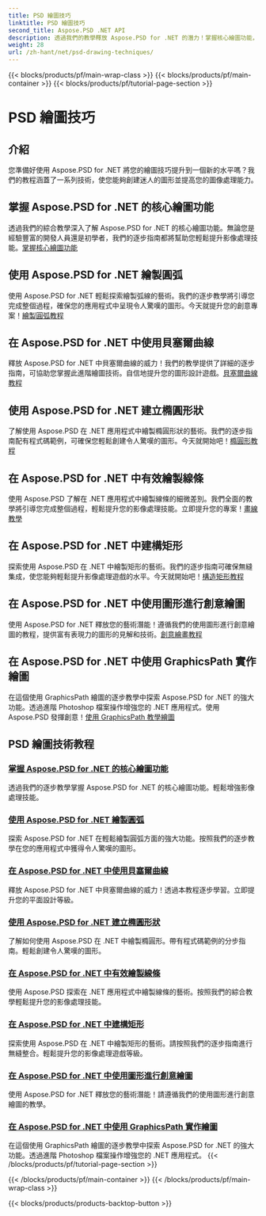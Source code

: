 ```yaml
---
title: PSD 繪圖技巧
linktitle: PSD 繪圖技巧
second_title: Aspose.PSD .NET API
description: 透過我們的教學釋放 Aspose.PSD for .NET 的潛力！掌握核心繪圖功能，創造令人驚嘆的圖形，並提升您的影像處理技能。
weight: 28
url: /zh-hant/net/psd-drawing-techniques/
---
```


{{< blocks/products/pf/main-wrap-class >}}
{{< blocks/products/pf/main-container >}}
{{< blocks/products/pf/tutorial-page-section >}}

# PSD 繪圖技巧


## 介紹

您準備好使用 Aspose.PSD for .NET 將您的繪圖技巧提升到一個新的水平嗎？我們的教程涵蓋了一系列技術，使您能夠創建迷人的圖形並提高您的圖像處理能力。

## 掌握 Aspose.PSD for .NET 的核心繪圖功能

透過我們的綜合教學深入了解 Aspose.PSD for .NET 的核心繪圖功能。無論您是經驗豐富的開發人員還是初學者，我們的逐步指南都將幫助您輕鬆提升影像處理技能。[掌握核心繪圖功能](./mastering-core-drawing-features/)

## 使用 Aspose.PSD for .NET 繪製圓弧

使用 Aspose.PSD for .NET 輕鬆探索繪製弧線的藝術。我們的逐步教學將引導您完成整個過程，確保您的應用程式中呈現令人驚嘆的圖形。今天就提升您的創意專案！[繪製圓弧教程](./drawing-arcs/)

## 在 Aspose.PSD for .NET 中使用貝塞爾曲線

釋放 Aspose.PSD for .NET 中貝塞爾曲線的威力！我們的教學提供了詳細的逐步指南，可協助您掌握此進階繪圖技術。自信地提升您的圖形設計遊戲。[貝塞爾曲線教程](./utilizing-bezier-curves/)

## 使用 Aspose.PSD for .NET 建立橢圓形狀

了解使用 Aspose.PSD 在 .NET 應用程式中繪製橢圓形狀的藝術。我們的逐步指南配有程式碼範例，可確保您輕鬆創建令人驚嘆的圖形。今天就開始吧！[橢圓形教程](./creating-elliptical-shapes/)

## 在 Aspose.PSD for .NET 中有效繪製線條

使用 Aspose.PSD 了解在 .NET 應用程式中繪製線條的細微差別。我們全面的教學將引導您完成整個過程，輕鬆提升您的影像處理技能。立即提升您的專案！[畫線教學](./drawing-lines-effectively/)

## 在 Aspose.PSD for .NET 中建構矩形

探索使用 Aspose.PSD 在 .NET 中繪製矩形的藝術。我們的逐步指南可確保無縫集成，使您能夠輕鬆提升影像處理遊戲的水平。今天就開始吧！[構造矩形教程](./constructing-rectangles/)

## 在 Aspose.PSD for .NET 中使用圖形進行創意繪圖

使用 Aspose.PSD for .NET 釋放您的藝術潛能！遵循我們的使用圖形進行創意繪圖的教程，提供富有表現力的圖形的見解和技術。[創意繪畫教程](./creative-drawing-using-graphics/)

## 在 Aspose.PSD for .NET 中使用 GraphicsPath 實作繪圖

在這個使用 GraphicsPath 繪圖的逐步教學中探索 Aspose.PSD for .NET 的強大功能。透過進階 Photoshop 檔案操作增強您的 .NET 應用程式。使用 Aspose.PSD 發揮創意！[使用 GraphicsPath 教學繪圖](./implementing-drawing-with-graphicspath/)

## PSD 繪圖技術教程
### [掌握 Aspose.PSD for .NET 的核心繪圖功能](./mastering-core-drawing-features/)
透過我們的逐步教學掌握 Aspose.PSD for .NET 的核心繪圖功能。輕鬆增強影像處理技能。
### [使用 Aspose.PSD for .NET 繪製圓弧](./drawing-arcs/)
探索 Aspose.PSD for .NET 在輕鬆繪製圓弧方面的強大功能。按照我們的逐步教學在您的應用程式中獲得令人驚嘆的圖形。
### [在 Aspose.PSD for .NET 中使用貝塞爾曲線](./utilizing-bezier-curves/)
釋放 Aspose.PSD for .NET 中貝塞爾曲線的威力！透過本教程逐步學習。立即提升您的平面設計等級。
### [使用 Aspose.PSD for .NET 建立橢圓形狀](./creating-elliptical-shapes/)
了解如何使用 Aspose.PSD 在 .NET 中繪製橢圓形。帶有程式碼範例的分步指南。輕鬆創建令人驚嘆的圖形。
### [在 Aspose.PSD for .NET 中有效繪製線條](./drawing-lines-effectively/)
使用 Aspose.PSD 探索在 .NET 應用程式中繪製線條的藝術。按照我們的綜合教學輕鬆提升您的影像處理技能。
### [在 Aspose.PSD for .NET 中建構矩形](./constructing-rectangles/)
探索使用 Aspose.PSD 在 .NET 中繪製矩形的藝術。請按照我們的逐步指南進行無縫整合。輕鬆提升您的影像處理遊戲等級。
### [在 Aspose.PSD for .NET 中使用圖形進行創意繪圖](./creative-drawing-using-graphics/)
使用 Aspose.PSD for .NET 釋放您的藝術潛能！請遵循我們的使用圖形進行創意繪圖的教學。
### [在 Aspose.PSD for .NET 中使用 GraphicsPath 實作繪圖](./implementing-drawing-with-graphicspath/)
在這個使用 GraphicsPath 繪圖的逐步教學中探索 Aspose.PSD for .NET 的強大功能。透過進階 Photoshop 檔案操作增強您的 .NET 應用程式。
{{< /blocks/products/pf/tutorial-page-section >}}

{{< /blocks/products/pf/main-container >}}
{{< /blocks/products/pf/main-wrap-class >}}

{{< blocks/products/products-backtop-button >}}
